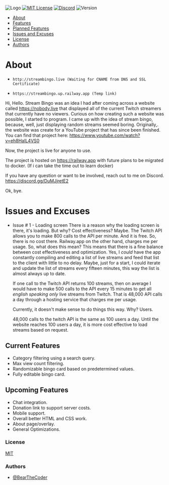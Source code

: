 ![Logo](https://cdn.discordapp.com/attachments/1013489547419590759/1041840249795530762/logoBlue.png)
[![MIT License](https://img.shields.io/badge/License-MIT-green.svg)](https://choosealicense.com/licenses/mit/)
[![Discord](https://img.shields.io/discord/1034695813026283580?color=%235865F2&label=Discord&logo=Discord)](https://discord.gg/DuMJjretE2)
![Version](https://img.shields.io/badge/version-0.5.0-ff69b4)

- [About](#about)
- [Features](#current-features)
- [Planned Features](#upcoming-features)
- [Issues and Excuses](#issues-and-excuses)
- [License](#license)
- [Authors](#authors)

# About

-     http://streambingo.live (Waiting for CNAME from DNS and SSL Certificate)
-     https://streambingo.up.railway.app (Temp link)

Hi, Hello.
Stream Bingo was an idea I had after coming across a website called https://nobody.live that displayed all of the current Twitch streamers that currently have no viewers.
Curious on how creating such a website was possible, I started to program. I came up with the idea of stream bingo, because, well, just displaying random streams seemed boring.
Originally,. the website was create for a YouTube project that has since been finished.
You can find that project here: https://www.youtube.com/watch?v=eh8HaIL4VS0

Now, the project is live for anyone to use.

The project is hosted on https://railway.app with future plans to be migrated to docker. (If i can take the time out to learn docker)

If you have any question or want to be involved, reach out to me on Discord.
https://discord.gg/DuMJjretE2

Ok, bye.

# Issues and Excuses

-   Issue # 1 - Loading screen
      There is a reason why the loading screen is there, it's loading. But why? Cost effectiveness? Maybe.
      The Twitch API allows you to make 800 calls to the API per minute. And it is free. So, there is no cost there.
      Railway.app on the other hand, charges me per usage.
      So, what does this mean?
      This means that there is a fine balance between cost effectiveness and optimization. 
      Yes, I *could* have the app constantly compiling and editing a list of live streams and feed that list to the client with little to no delay.
      Maybe, just for a start, I could iterate and update the list of streams every fifteen minutes, this way the list is almost always up to date.

      If one call to the Twitch API returns 100 streams, then on average I would have to make 500 calls to the API every 15 minutes to get all *english speaking only* live streams from Twitch.
      That is 48,000 API calls a day through a hosting service that charges me per usage.

      Currently, it doesn't make sense to do things this way.
      Why? Users.

      48,000 calls to the twitch API is the same as 100 users a day.
      Until the website reaches 100 users a day, it is more cost effective to load streams based on request.

## Current Features

-   Category filtering using a search query.
-   Max view count filtering.
-   Randomizable bingo card based on predetermined values.
-   Fully editable bingo card.

## Upcoming Features

-   Chat integration.
-   Donation link to support server costs.
-   Mobile support.
-   Overall better HTML and CSS work.
-   About page/overlay.
-   General Optimizations.

### License

[MIT](https://choosealicense.com/licenses/mit/)

### Authors

-   [@BearTheCoder](https://www.github.com/BearTheCoder)
